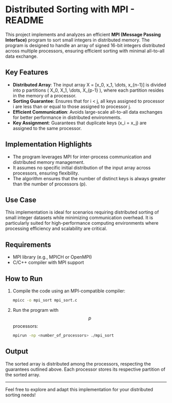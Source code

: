 # Distributed Sorting with MPI - README

This project implements and analyzes an efficient **MPI (Message Passing Interface)** program to sort small integers in distributed memory. The program is designed to handle an array of signed 16-bit integers distributed across multiple processors, ensuring efficient sorting with minimal all-to-all data exchange.

## Key Features
- **Distributed Array**: The input array X = [x_0, x_1, \dots, x_{n-1}] is divided into p partitions ( X_0, X_1, \dots, X_{p-1} ), where each partition resides in the memory of a processor.
- **Sorting Guarantee**: Ensures that for i < j, all keys assigned to processor i are less than or equal to those assigned to processor j.
- **Efficient Communication**: Avoids large-scale all-to-all data exchanges for better performance in distributed environments.
- **Key Assignment**: Guarantees that duplicate keys (x_i = x_j) are assigned to the same processor.

## Implementation Highlights
- The program leverages MPI for inter-process communication and distributed memory management.
- It assumes no specific initial distribution of the input array across processors, ensuring flexibility.
- The algorithm ensures that the number of distinct keys is always greater than the number of processors (p).

## Use Case
This implementation is ideal for scenarios requiring distributed sorting of small integer datasets while minimizing communication overhead. It is particularly suited for high-performance computing environments where processing efficiency and scalability are critical.

## Requirements
- MPI library (e.g., MPICH or OpenMPI)
- C/C++ compiler with MPI support

## How to Run
1. Compile the code using an MPI-compatible compiler:
   ```bash
   mpicc -o mpi_sort mpi_sort.c
   ```
2. Run the program with $$ p $$ processors:
   ```bash
   mpirun -np <number_of_processors> ./mpi_sort
   ```

## Output
The sorted array is distributed among the processors, respecting the guarantees outlined above. Each processor stores its respective partition of the sorted array.

---

Feel free to explore and adapt this implementation for your distributed sorting needs!

